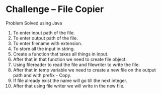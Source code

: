 # Challenge – File Copier

Problem Solved using Java

1) To enter input path of the file.
2) To enter output path of the file.
3) To enter filename with extension.
4) To store all the input in string.
5) Create a function that takes all things in input.
6) After that in that function we need to create file object.
7) Using filereader to read the file and filewriter to write the file.
8) After that in temp variable we need to create a new file on the output path and with prefix - Copy.
9) If file already exist the name will go till the next integer.
10) After that using file writer we will write in the new file.
